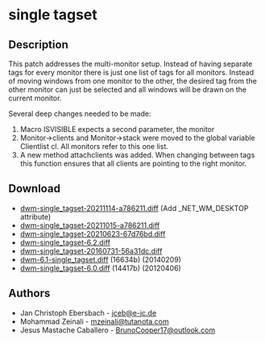 single tagset
=============

Description
-----------
This patch addresses the multi-monitor setup. Instead of having separate tags
for every monitor there is just one list of tags for all monitors. Instead of
moving windows from one monitor to the other, the desired tag from the other
monitor can just be selected and all windows will be drawn on the current
monitor.

Several deep changes needed to be made:
1. Macro ISVISIBLE expects a second parameter, the monitor
2. Monitor->clients and Monitor->stack were moved to the global variable
   Clientlist cl. All monitors refer to this one list.
3. A new method attachclients was added. When changing between tags this
   function ensures that all clients are pointing to the right monitor.

Download
--------
* [dwm-single\_tagset-20211114-a786211.diff](dwm-single_tagset-20211114-a786211.diff) (Add _NET_WM_DESKTOP attribute)
* [dwm-single\_tagset-20211015-a786211.diff](dwm-single_tagset-20211015-a786211.diff)
* [dwm-single\_tagset-20210623-67d76bd.diff](dwm-single_tagset-20210623-67d76bd.diff)
* [dwm-single\_tagset-6.2.diff](dwm-single_tagset-6.2.diff)
* [dwm-single\_tagset-20160731-56a31dc.diff](dwm-single_tagset-20160731-56a31dc.diff)
* [dwm-6.1-single\_tagset.diff](dwm-6.1-single_tagset.diff) (16634b) (20140209)
* [dwm-single\_tagset-6.0.diff](dwm-single_tagset-6.0.diff) (14417b) (20120406)

Authors
-------
* Jan Christoph Ebersbach - <jceb@e-jc.de>
* Mohammad Zeinali - <mzeinali@tutanota.com>
* Jesus Mastache Caballero - <BrunoCooper17@outlook.com>
